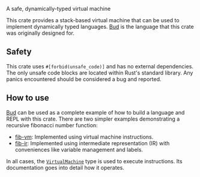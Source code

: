 A safe, dynamically-typed virtual machine

This crate provides a stack-based virtual machine that can be used to implement
dynamically typed languages. [Bud][budlang] is the language that this crate was
originally designed for.

## Safety

This crate uses `#[forbid(unsafe_code)]` and has no external dependencies. The
only unsafe code blocks are located within Rust's standard library. Any panics
encountered should be considered a bug and reported.

## How to use

[Bud][budlang] can be used as a complete example of how to build a language and
REPL with this crate. There are two simpler examples demonstrating a recursive
fibonacci number function:

* [fib-vm][fib-vm]: Implemented using virtual machine instructions.
* [fib-ir][fib-ir]: Implemented using intermediate representation (IR) with
      conveniences like variable management and labels.

In all cases, the [`VirtualMachine`][vm] type is used to execute instructions.
Its documentation goes into detail how it operates.

[budlang]: https://github.com/khonsulabs/budlang
[vm]: $$vm$$
[fib-vm]: https://github.com/khonsulabs/budlang/blob/main/budvm/examples/fib-vm.rs
[fib-ir]: https://github.com/khonsulabs/budlang/blob/main/budvm/examples/fib-ir.rs
